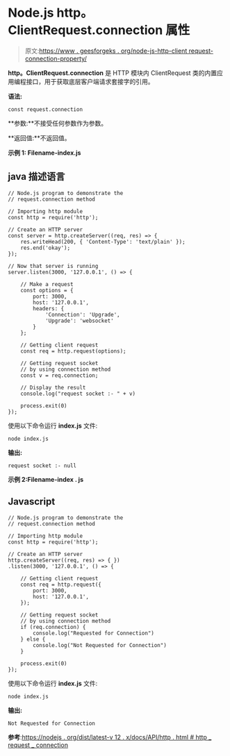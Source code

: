 # Node.js http。ClientRequest.connection 属性

> 原文:[https://www . geesforgeks . org/node-js-http-client request-connection-property/](https://www.geeksforgeeks.org/node-js-http-clientrequest-connection-property/)

**http。ClientRequest.connection** 是 HTTP 模块内 ClientRequest 类的内置应用编程接口，用于获取底层客户端请求套接字的引用。

**语法:**

```
const request.connection
```

**参数:**不接受任何参数作为参数。

**返回值:**不返回值。

**示例 1: Filename-index.js**

## java 描述语言

```
// Node.js program to demonstrate the 
// request.connection method

// Importing http module
const http = require('http');

// Create an HTTP server
const server = http.createServer((req, res) => {
    res.writeHead(200, { 'Content-Type': 'text/plain' });
    res.end('okay');
});

// Now that server is running
server.listen(3000, '127.0.0.1', () => {

    // Make a request
    const options = {
        port: 3000,
        host: '127.0.0.1',
        headers: {
            'Connection': 'Upgrade',
            'Upgrade': 'websocket'
        }
    };

    // Getting client request
    const req = http.request(options);

    // Getting request socket
    // by using connection method
    const v = req.connection;

    // Display the result
    console.log("request socket :- " + v)

    process.exit(0)
});
```

使用以下命令运行 **index.js** 文件:

```
node index.js
```

**输出:**

```
request socket :- null
```

**示例 2:Filename-index . js**

## Javascript

```
// Node.js program to demonstrate the 
// request.connection method

// Importing http module
const http = require('http');

// Create an HTTP server
http.createServer((req, res) => { })
.listen(3000, '127.0.0.1', () => {

    // Getting client request
    const req = http.request({
        port: 3000,
        host: '127.0.0.1',
    });

    // Getting request socket
    // by using connection method
    if (req.connection) {
        console.log("Requested for Connection")
    } else {
        console.log("Not Requested for Connection")
    }

    process.exit(0)
});
```

使用以下命令运行 **index.js** 文件:

```
node index.js
```

**输出:**

```
Not Requested for Connection
```

**参考**:[https://nodejs . org/dist/latest-v 12 . x/docs/API/http . html # http _ request _ connection](https://nodejs.org/dist/latest-v12.x/docs/api/http.html#http_request_connection)